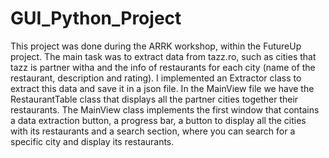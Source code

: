 # GUI_Python_Project

This project was done during the ARRK workshop, within the FutureUp project.
The main task was to extract data from tazz.ro, such as cities that tazz is partner witha and the info of restaurants for each city (name of the restaurant, description and rating).
I implemented an Extractor class to extract this data and save it in a json file.
In the MainView file we have the RestaurantTable class that displays all the partner cities together their restaurants.
The MainView class implements the first window that contains a data extraction button, a progress bar, a button to display all the cities with its restaurants and a search section, where you can search for a specific city and display its restaurants.
